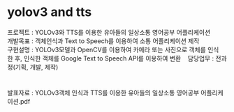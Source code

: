 # yolov3 and tts

프로젝트 : YOLOv3와 TTS를 이용한 유아들의 일상소통 영어공부 어플리케이션  
개발목표 : 객체인식과 Text to Speech를 이용하여 소통 어플리케이션 제작   
구현설명 : YOLOv3모델과 OpenCV를 이용하여 카메라 또는 사진으로 객체를 인식한 후, 인식한 객체를 Google Text to Speech API를 이용하여 변환    
담당업무 : 전과정(기획, 개발, 제작)   

#
발표자료 : YOLOv3객체 인식과 TTS를 이용한 유아들의 일상소통 영어공부 어플리케이션.pdf
